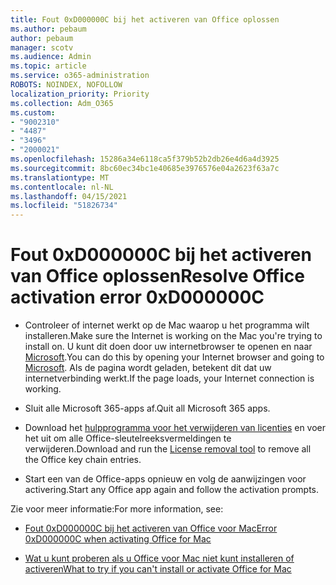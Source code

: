 ```yaml
---
title: Fout 0xD000000C bij het activeren van Office oplossen
ms.author: pebaum
author: pebaum
manager: scotv
ms.audience: Admin
ms.topic: article
ms.service: o365-administration
ROBOTS: NOINDEX, NOFOLLOW
localization_priority: Priority
ms.collection: Adm_O365
ms.custom:
- "9002310"
- "4487"
- "3496"
- "2000021"
ms.openlocfilehash: 15286a34e6118ca5f379b52b2db26e4d6a4d3925
ms.sourcegitcommit: 8bc60ec34bc1e40685e3976576e04a2623f63a7c
ms.translationtype: MT
ms.contentlocale: nl-NL
ms.lasthandoff: 04/15/2021
ms.locfileid: "51826734"
---
```

# <a name="resolve-office-activation-error-0xd000000c"></a><span data-ttu-id="52d7d-102">Fout 0xD000000C bij het activeren van Office oplossen</span><span class="sxs-lookup"><span data-stu-id="52d7d-102">Resolve Office activation error 0xD000000C</span></span>

- <span data-ttu-id="52d7d-103">Controleer of internet werkt op de Mac waarop u het programma wilt installeren.</span><span class="sxs-lookup"><span data-stu-id="52d7d-103">Make sure the Internet is working on the Mac you're trying to install on.</span></span> <span data-ttu-id="52d7d-104">U kunt dit doen door uw internetbrowser te openen en naar [Microsoft](https://www.microsoft.com).</span><span class="sxs-lookup"><span data-stu-id="52d7d-104">You can do this by opening your Internet browser and going to [Microsoft](https://www.microsoft.com).</span></span> <span data-ttu-id="52d7d-105">Als de pagina wordt geladen, betekent dit dat uw internetverbinding werkt.</span><span class="sxs-lookup"><span data-stu-id="52d7d-105">If the page loads, your Internet connection is working.</span></span>

- <span data-ttu-id="52d7d-106">Sluit alle Microsoft 365-apps af.</span><span class="sxs-lookup"><span data-stu-id="52d7d-106">Quit all Microsoft 365 apps.</span></span>

- <span data-ttu-id="52d7d-107">Download het [hulpprogramma voor het verwijderen van licenties](https://go.microsoft.com/fwlink/?linkid=849815) en voer het uit om alle Office-sleutelreeksvermeldingen te verwijderen.</span><span class="sxs-lookup"><span data-stu-id="52d7d-107">Download and run the [License removal tool](https://go.microsoft.com/fwlink/?linkid=849815) to remove all the Office key chain entries.</span></span>

- <span data-ttu-id="52d7d-108">Start een van de Office-apps opnieuw en volg de aanwijzingen voor activering.</span><span class="sxs-lookup"><span data-stu-id="52d7d-108">Start any Office app again and follow the activation prompts.</span></span>

<span data-ttu-id="52d7d-109">Zie voor meer informatie:</span><span class="sxs-lookup"><span data-stu-id="52d7d-109">For more information, see:</span></span>

- [<span data-ttu-id="52d7d-110">Fout 0xD000000C bij het activeren van Office voor Mac</span><span class="sxs-lookup"><span data-stu-id="52d7d-110">Error 0xD000000C when activating Office for Mac</span></span>](https://support.office.com/article/error-0xd000000c-when-activating-office-for-mac-da865931-4658-4829-ba2d-8133390c6d25)

- [<span data-ttu-id="52d7d-111">Wat u kunt proberen als u Office voor Mac niet kunt installeren of activeren</span><span class="sxs-lookup"><span data-stu-id="52d7d-111">What to try if you can't install or activate Office for Mac</span></span>](https://support.office.com/article/what-to-try-if-you-can-t-install-or-activate-office-for-mac-5efba2b4-b1e6-4e5f-bf3c-6ab945d03dea)
